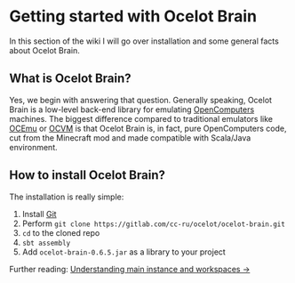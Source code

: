 # Getting started with Ocelot Brain

In this section of the wiki I will go over installation and some general facts about Ocelot Brain.

## What is Ocelot Brain?

Yes, we begin with answering that question. 
Generally speaking, Ocelot Brain is a low-level back-end library for emulating [OpenComputers](https://www.curseforge.com/minecraft/mc-mods/opencomputers) machines. 
The biggest difference compared to traditional emulators like [OCEmu](https://github.com/zenith391/OCEmu) or [OCVM](https://github.com/payonel/ocvm) is that Ocelot Brain is, in fact, pure OpenComputers code, cut from the Minecraft mod and made compatible with Scala/Java environment.

## How to install Ocelot Brain?

The installation is really simple:
1. Install [Git](https://git-scm.com/)
2. Perform `git clone https://gitlab.com/cc-ru/ocelot/ocelot-brain.git`
3. `cd` to the cloned repo
4. `sbt assembly`
5. Add `ocelot-brain-0.6.5.jar` as a library to your project

Further reading: [Understanding main instance and workspaces ->](https://vladg24yt.github.io/Ocelot-Java-Wiki/en/instance_and_workspaces)
